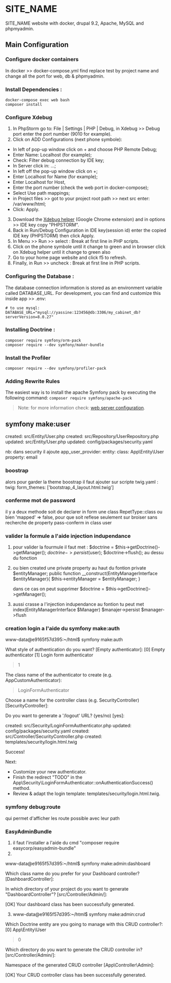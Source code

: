 # SITE_NAME

SITE_NAME website with docker, drupal 9.2, Apache, MySQL and phpmyadmin.


## Main Configuration

### Configure docker containers

In docker >> docker-compose.yml find replace test by project name and change all the port for web, db & phpmyadmin.


### Install Dependencies :

```
docker-compose exec web bash
composer install
```


### Configure Xdebug

1. In PhpStorm go to: File | Settings | PHP | Debug, in Xdebug >> Debug port enter the port number (9010 for example).
2. Click on ADD Configurations (next phone symbole):
  - In left of pop-up window click on + and choose PHP Remote Debug;
  - Enter Name: Localhost (for example);
  - Check: Filter debug connection by IDE key;
  - In Server click in: ...;
  - In left off the pop-up window click on +;
  - Enter Localhost for Name (for example);
  - Enter Localhost for Host,
  - Enter the port number (check the web port in docker-compose);
  - Select Use path mappings;
  - in Project files >> got to your project root path >> next src enter: /var/www/html;
  - Click: Apply.
3. Download the [Xdebug helper](https://chrome.google.com/webstore/detail/xdebug-helper/eadndfjplgieldjbigjakmdgkmoaaaoc) (Google Chrome extension) and in options >> IDE key copy "PHPSTORM".
4. Back in Run/Debug Configuration in IDE key(session id) enter the copied IDE key (PHPSTORM) then click Apply.
5. In Menu >> Run >> select : Break at first line in PHP scripts.
6. Click on the phone symbole until it change to green and in browser click on Xdebug helper until it change to green also
7. Go to your home page website and click f5 to refresh.
8. Finally, in Run >> uncheck : Break at first line in PHP scripts.


### Configuring the Database :

The database connection information is stored as an environment variable called DATABASE_URL. 
For development, you can find and customize this inside app >> .env:

```
# to use mysql:
DATABASE_URL="mysql://yassine:123456@db:3306/my_cabinet_db?serverVersion=8.0.27"
```


### Installing Doctrine :

```
composer require symfony/orm-pack
composer require --dev symfony/maker-bundle
```


### Install the Profiler

`composer require --dev symfony/profiler-pack`


### Adding Rewrite Rules

The easiest way is to install the apache Symfony pack by executing the following command: `composer require symfony/apache-pack`
> Note: for more information check: [web server configuration](https://symfony.com/doc/current/setup/web_server_configuration.html).


## symfony make:user

created: src/Entity/User.php
 created: src/Repository/UserRepository.php
 updated: src/Entity/User.php
 updated: config/packages/security.yaml    

nb: dans security il ajoute 
 app_user_provider:
            entity:
                class: App\Entity\User
                property: email


### boostrap 
  alors pour garder la theme boostrap il faut ajouter sur scripte twig.yaml :
  twig:
         form_themes: ['bootstrap_4_layout.html.twig']

### conferme mot de password
 il y a deux methode soit de declarer in form une class RepetType::class  ou bien  'mapped' => false, pour que soit reflese seulement sur broiser sans recherche de property pass-conferm in class user

 ### valider la formule a l'aide injection indupendance 

  1) pour valider la fourmule il faut met : 
            $doctrine = $this->getDoctrine()->getManager();
            $doctrine->persist($user);
            $doctrine->flush();
  au dessu du fonction 
  2) ou bien created une private property au haut du fontion 
       private $entityManager;
       public function __construct(EntityManagerInterface $entityManager){
         $this->entityManager = $entityManager;
       }

       dans ce cas on peut supprimer  $doctrine = $this->getDoctrine()->getManager();
  3) aussi crasse a l'injection indupendance au fontion tu peut met index(EntityManagerInterface $Manager)
   $manajer->persist
   $manager->flush

   ### creation login a l'aide du symfony make:auth

   www-data@e9165f57d395:~/html$ symfony make:auth

 What style of authentication do you want? [Empty authenticator]:
  [0] Empty authenticator
  [1] Login form authenticator
 > 1

 The class name of the authenticator to create (e.g. AppCustomAuthenticator):
 > LoginFormAuthenticator

 Choose a name for the controller class (e.g. SecurityController) [SecurityController]:
 > 

 Do you want to generate a '/logout' URL? (yes/no) [yes]:
 > 

 created: src/Security/LoginFormAuthenticator.php
 updated: config/packages/security.yaml
 created: src/Controller/SecurityController.php
 created: templates/security/login.html.twig

           
  Success! 
           

 Next:
 - Customize your new authenticator.
 - Finish the redirect "TODO" in the App\Security\LoginFormAuthenticator::onAuthenticationSuccess() method.
 - Review & adapt the login template: templates/security/login.html.twig.

 ### symfony debug:route 
 qui permet d'afficher les route possible avec leur path

 ### EasyAdminBundle

 1) il faut l'installer a l'aide du cmd "composer require easycorp/easyadmin-bundle"
 2) 
www-data@e9165f57d395:~/html$ symfony make:admin:dashboard

 Which class name do you prefer for your Dashboard controller? [DashboardController]:
 > 

 In which directory of your project do you want to generate "DashboardController"? [src/Controller/Admin/]:
 > 


                                                                                                                        
 [OK] Your dashboard class has been successfully generated.            

 3) www-data@e9165f57d395:~/html$ symfony make:admin:crud

 Which Doctrine entity are you going to manage with this CRUD controller?:
  [0] App\Entity\User
 > 0

 Which directory do you want to generate the CRUD controller in? [src/Controller/Admin/]:
 > 

 Namespace of the generated CRUD controller [App\Controller\Admin]:
 > 

                                                                                                                        
 [OK] Your CRUD controller class has been successfully generated.